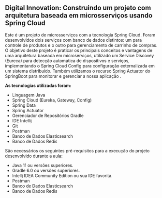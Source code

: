 ## Digital Innovation: Construindo um projeto com arquitetura baseada em microsserviços usando Spring Cloud

Este é um projeto de microsserviços com a tecnologia Spring Cloud. Foram desenvolvidos dois serviços com banco de dados distintos: um para controle de produtos e o outro para gerenciamento de carrinho de compras. O objetivo deste projeto é praticar os principais conceitos e vantagens de uma arquitetura baseada em microserviços, utilizado um Service Discovey (Eureca) para detecção automática de dispositivos e serviços, implementando o Spring Cloud Config para configuração externalizada em um sistema distribuído. Também utilizamos o recurso Spring Actuator do SpringBoot para monitorar e gerenciar a nossa aplicação .

**As tecnologias utilizadas foram:**

- Linguagem Java
- Spring Cloud (Eureka, Gateway, Config)
- Spring Data
- Spring Actuator
- Gerenciador de Repositórios Gradle
- IDE Intellij
- Git
- Postman
- Banco de Dados Elasticsearch
- Banco de Dados Redis



São necessários os seguintes pré-requisitos para a execução do projeto desenvolvido durante a aula:

- Java 11 ou versões superiores.
- Gradle 6.0 ou versões superiores.
- Intellj IDEA Community Edition ou sua IDE favorita.
- Postman
- Banco de Dados Elasticsearch
- Banco de Dados Redis

